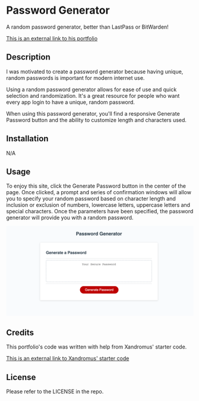 # Password Generator

A random password generator, better than LastPass or BitWarden!

[This is an external link to his portfolio](https://rhodemc.github.io/md3-password-generator-repo/)

## Description

I was motivated to create a password generator because having unique, random passwords is important for modern internet use.

Using a random password generator allows for ease of use and quick selection and randomization. It's a great resource for people who want every app login to have a unique, random password.

When using this password generator, you'll find a responsive Generate Password button and the ability to customize length and characters used.

## Installation

N/A

## Usage

To enjoy this site, click the Generate Password button in the center of the page. Once clicked, a prompt and series of confirmation windows will allow you to specify your random password based on character length and inclusion or exclusion of numbers, lowercase letters, uppercase letters and special characters. Once the parameters have been specified, the password generator will provide you with a random password.

![Matt Rhodes' Portfolio Homepage](assets/images/password-generator-homepage.png)

## Credits

This portfolio's code was written with help from Xandromus' starter code.

[This is an external link to Xandromus' starter code](https://github.com/coding-boot-camp/friendly-parakeet)

## License

Please refer to the LICENSE in the repo.
